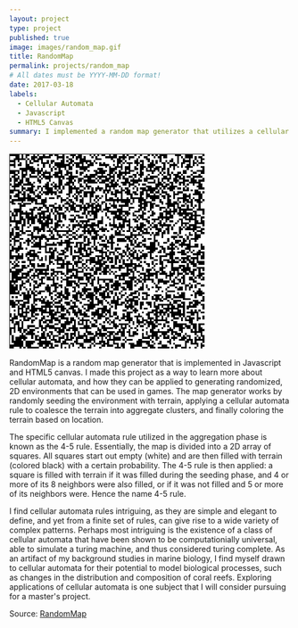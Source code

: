 ```yaml
---
layout: project
type: project
published: true
image: images/random_map.gif
title: RandomMap
permalink: projects/random_map
# All dates must be YYYY-MM-DD format!
date: 2017-03-18
labels:
  - Cellular Automata
  - Javascript
  - HTML5 Canvas
summary: I implemented a random map generator that utilizes a cellular automata rule to generate a random terrain.
---
```


<img class="ui medium right floated rounded image" src="../images/random_map.gif">

RandomMap is a random map generator that is implemented in Javascript and HTML5 canvas. I made this project as a way to learn more about cellular automata, and how they can be applied to generating randomized, 2D environments that can be used in games. The map generator works by randomly seeding the environment with terrain, applying a cellular automata rule to coalesce the terrain into aggregate clusters, and finally coloring the terrain based on location.

The specific cellular automata rule utilized in the aggregation phase is known as the 4-5 rule. Essentially, the map is divided into a 2D array of squares. All squares start out empty (white) and are then filled with terrain (colored black) with a certain probability. The 4-5 rule is then applied: a square is filled with terrain if it was filled during the seeding phase, and 4 or more of its 8 neighbors were also filled, or if it was not filled and 5 or more of its neighbors were. Hence the name 4-5 rule.

I find cellular automata rules intriguing, as they are simple and elegant to define, and yet from a finite set of rules, can give rise to a wide variety of complex patterns. Perhaps most intriguing is the existence of a class of cellular automata that have been shown to be computationially universal, able to simulate a turing machine, and thus considered turing complete. As an artifact of my background studies in marine biology, I find myself drawn to cellular automata for their potential to model biological processes, such as changes in the distribution and composition of coral reefs. Exploring applications of cellular automata is one subject that I will consider pursuing for a master's project.

Source: <a href="https://github.com/btwooton/RandomMap"><i class="large github icon"></i>RandomMap</a>
